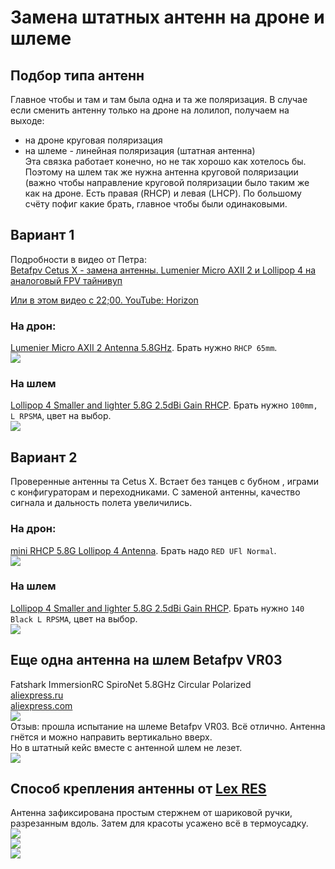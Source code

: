 # Замена штатных антенн на дроне и шлеме

## Подбор типа антенн
Главное чтобы и там и там была одна и та же поляризация. В случае если сменить антенну только на дроне на лолилоп, получаем на выходе: 
- на дроне круговая поляризация  
- на шлеме - линейная поляризация (штатная антенна)  
Эта связка работает конечно, но не так хорошо как хотелось бы. Поэтому на шлем так же нужна антенна круговой поляризации (важно чтобы направление круговой поляризации было таким же как на дроне. Есть правая (RHCP) и левая (LHCP). По большому счёту пофиг какие брать, главное чтобы были одинаковыми.

## Вариант 1
Подробности в видео от Петра:  
[Betafpv Cetus X - замена антенны. Lumenier Micro AXII 2 и Lollipop 4 на аналоговый FPV тайнивуп](https://www.youtube.com/watch?v=G2w1dMCCnoc)  

[Или в этом видео с 22;00. YouTube: Horizon](https://youtu.be/MjO-WXwTGzM?si=I5wlKjKbi_qzUL37&t=1320)

### На дрон:  
[Lumenier Micro AXII 2 Antenna 5.8GHz](https://www.aliexpress.com/item/1005006729452572.html). Брать нужно `RHCP 65mm`.  
![](Antenna_Lumenier_Micro_AXII_2.png)

### На шлем
[Lollipop 4 Smaller and lighter 5.8G 2.5dBi Gain RHCP](https://www.aliexpress.com/item/1005003744368958.html). Брать нужно `100mm, L RPSMA`, цвет на выбор.  
![](Antenna_Lollipop_4_RHCP_100mm.png)

## Вариант 2

Проверенные антенны та Cetus X. Встает без танцев с бубном , играми с конфигураторам и переходниками. С заменой антенны, качество сигнала и дальность полета увеличились.   

### На дрон:  
[mini RHCP 5.8G Lollipop 4 Antenna](https://www.aliexpress.com/item/4001364197035.html). Брать надо `RED UFl Normal`.  
![](Antenna_mini_RHCP_5.8G_Lollipop_4.png)

### На шлем
[Lollipop 4 Smaller and lighter 5.8G 2.5dBi Gain RHCP](https://www.aliexpress.com/item/1005003744368958.html). Брать нужно `140 Black L RPSMA`, цвет на выбор.  
![](Antenna_Lollipop_4_RHCP_140mm.png)

## Еще одна антенна на шлем Betafpv VR03
Fatshark ImmersionRC SpiroNet 5.8GHz Circular Polarized  
[aliexpress.ru](https://aliexpress.ru/item/1005007576203785.html?sku_id=12000041361234282)  
[aliexpress.com](https://aliexpress.com/item/1005007576203785.html?sku_id=12000041361234282)  
![](FatsharkRPSMA.png)  
Отзыв: прошла испытание на шлеме Betafpv VR03.
Всё отлично. Антенна гнётся и можно направить вертикально вверх.   
Но в штатный кейс вместе с антенной шлем не лезет.   
![](FatsharkUser.jpg)  

## Способ крепления антенны от [Lex RES](https://t.me/meganoobe)
Антенна зафиксирована простым стержнем от шариковой ручки, разрезанным вдоль. Затем для красоты усажено всё в термоусадку.  
![](Antenna2.jpg)  
![](Antenna3.jpg)  
![](Antenna1.jpg)  
